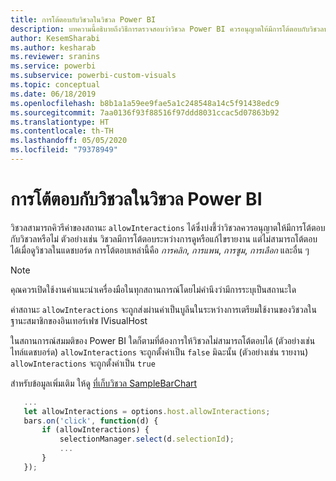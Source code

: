 ```yaml
---
title: การโต้ตอบกับวิชวลในวิชวล Power BI
description: บทความนี้อธิบายถึงวิธีการตรวจสอบว่าวิชวล Power BI ควรอนุญาตให้มีการโต้ตอบกับวิชวลหรือไม่
author: KesemSharabi
ms.author: kesharab
ms.reviewer: sranins
ms.service: powerbi
ms.subservice: powerbi-custom-visuals
ms.topic: conceptual
ms.date: 06/18/2019
ms.openlocfilehash: b8b1a1a59ee9fae5a1c248548a14c5f91438edc9
ms.sourcegitcommit: 7aa0136f93f88516f97ddd8031ccac5d07863b92
ms.translationtype: HT
ms.contentlocale: th-TH
ms.lasthandoff: 05/05/2020
ms.locfileid: "79378949"
---
```

# <a name="visual-interactions-in-power-bi-visuals"></a>การโต้ตอบกับวิชวลในวิชวล Power BI

วิชวลสามารถคิวรีค่าของสถานะ `allowInteractions` ได้ซึ่งบ่งชี้ว่าวิชวลควรอนุญาตให้มีการโต้ตอบกับวิชวลหรือไม่ ตัวอย่างเช่น วิชวลมีการโต้ตอบระหว่างการดูหรือแก้ไขรายงาน แต่ไม่สามารถโต้ตอบได้เมื่อดูวิชวลในแดชบอร์ด การโต้ตอบเหล่านี้คือ *การคลิก*, *การแพน*, *การซูม*, *การเลือก* และอื่น ๆ 

> [!NOTE]
> คุณควรเปิดใช้งานคำแนะนำเครื่องมือในทุกสถานการณ์โดยไม่คำนึงว่ามีการระบุเป็นสถานะใด

ค่าสถานะ `allowInteractions` จะถูกส่งผ่านค่าเป็นบูลีนในระหว่างการเตรียมใช้งานของวิชวลในฐานะสมาชิกของอินเทอร์เฟซ IVisualHost

ในสถานการณ์สมมติของ Power BI ใดก็ตามที่ต้องการให้วิชวลไม่สามารถโต้ตอบได้ (ตัวอย่างเช่น ไทล์แดชบอร์ด) `allowInteractions` จะถูกตั้งค่าเป็น `false` มิฉะนั้น (ตัวอย่างเช่น รายงาน) `allowInteractions` จะถูกตั้งค่าเป็น `true`

สำหรับข้อมูลเพิ่มเติม ให้ดู [ที่เก็บวิชวล SampleBarChart](https://github.com/Microsoft/PowerBI-visuals-sampleBarChart/commit/59a47935d8f5272ce145fe804193599ddb7e2001)

```typescript
   ...
   let allowInteractions = options.host.allowInteractions;
   bars.on('click', function(d) {
       if (allowInteractions) {
           selectionManager.select(d.selectionId);
           ...
       }
   });
```
